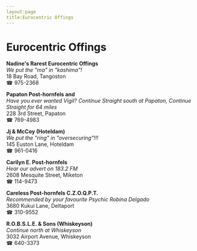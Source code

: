 ```yaml
---
layout:page
title:Eurocentric Offings
---
```

# Eurocentric Offings

**Nadine's Rarest Eurocentric Offings**  
_We put the "ma" in "kashima"!_  
18 Bay Road, Tangoston  
☎ 975-2368



**Papaton Post-hornfels and**  
_Have you ever wanted Vigil? 
Continue Straight south at Papaton, Continue Straight for 64 miles_  
228 3rd Street, Papaton  
☎ 769-4983



**Jj & McCoy (Hoteldam)**  
_We put the "ring" in "oversecuring"!!!_  
145 Euston Lane, Hoteldam  
☎ 961-0416



**Carilyn E. Post-hornfels**  
_Hear our advert on 183.2 FM_  
2608 Mesquite Street, Miketon  
☎ 114-9473



**Careless Post-hornfels C.Z.O.Q.P.T.**  
_Recommended by your favourite Psychic Robina Delgado_  
3680 Kukui Lane, Deltaport  
☎ 310-9552



**R.O.B.S.L.E. & Sons (Whiskeyson)**  
_Continue north at Whiskeyson_  
3032 Airport Avenue, Whiskeyson  
☎ 640-3373



